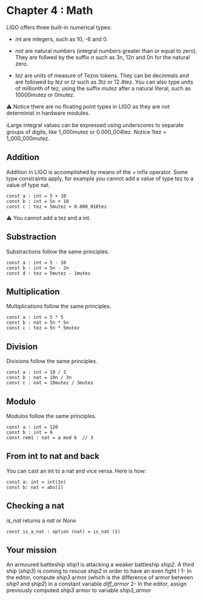 # Chapter 4 : Math

LIGO offers three built-in numerical types:

- _int_ are integers, such as 10, -6 and 0.

- _nat_ are natural numbers (integral numbers greater than or equal to zero). They are follwed by the suffix _n_ such as 3n, 12n and 0n for the natural zero.

- _tez_ are units of measure of Tezos tokens. They can be decinmals and are followed by _tez_ or _tz_ such as 3tz or 12.4tez. You can also type units of millionth of tez, using the suffix _mutez_ after a natural literal, such as 10000mutez or 0mutez.

⚠️ Notice there are no floating point types in LIGO as they are not determinist in hardware modules.

<!-- prettier-ignore -->
ℹ️Large integral values can be expressed using underscores to separate groups of digits, like 1\_000mutez or 0.000\_004tez. Notice 1tez = 1\_000\_000mutez.

## Addition

Addition in LIGO is accomplished by means of the + infix operator. Some type constraints apply, for example you cannot add a value of type tez to a value of type nat.

```
const a : int = 5 + 10
const b : int = 5n + 10
const c : tez = 5mutez + 0.000_010tez
```

⚠️ You cannot add a tez and a int.

## Substraction

Substractions follow the same principles.

```
const a : int = 5 - 10
const b : int = 5n - 2n
const d : tez = 5mutez - 1mutez
```

## Multiplication

Multiplications follow the same principles.

```
const a : int = 5 * 5
const b : nat = 5n * 5n
const c : tez = 5n * 5mutez
```

## Division

Divisions follow the same principles.

```
const a : int = 10 / 3
const b : nat = 10n / 3n
const c : nat = 10mutez / 3mutez
```

## Modulo

Modulos follow the same principles.

```
const a : int = 120
const b : int = 9
const rem1 : nat = a mod b  // 3
```

## From int to nat and back

You can cast an int to a nat and vice versa. Here is how:

```
const a: int = int(1n)
const b: nat = abs(1)
```

## Checking a nat

<!-- prettier-ignore -->
*is\_nat* returns a _nat_ or _None_

```
const is_a_nat : option (nat) = is_nat (1)
```

## Your mission

<!-- prettier-ignore -->
An armoured battleship _ship1_ is attacking a weaker battleship _ship2_. A third ship (_ship3_) is coming to rescue _ship2_ in order to have an even fight ! 
1- In the editor, compute _ship3_ armor (which is the difference of armor between _ship1_ and _ship2_) in a constant variable *diff\_armor*
2- In the editor, assign previously computed _ship3_ armor to variable *ship3\_armor*
